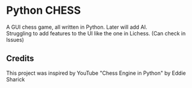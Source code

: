 # Python CHESS
A GUI chess game, all written in Python. 
Later will add AI.
<br>
Struggling to add features to the UI like the one in Lichess. (Can check in Issues)


## Credits
This project was inspired by YouTube "Chess Engine in Python" by Eddie Sharick
